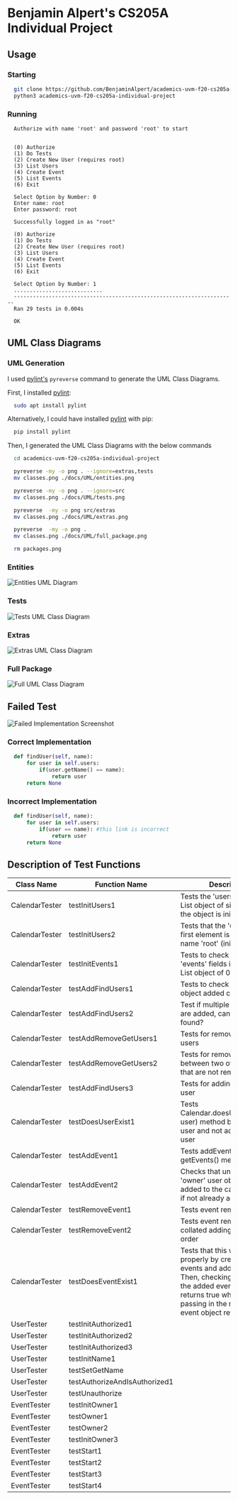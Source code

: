# Benjamin Alpert's CS205A Individual Project

## Usage

### Starting
```bash
  git clone https://github.com/BenjaminAlpert/academics-uvm-f20-cs205a-individual-project.git
  python3 academics-uvm-f20-cs205a-individual-project

```

### Running
```
  Authorize with name 'root' and password 'root' to start


  (0) Authorize
  (1) Do Tests
  (2) Create New User (requires root)
  (3) List Users
  (4) Create Event
  (5) List Events
  (6) Exit

  Select Option by Number: 0
  Enter name: root
  Enter password: root
```
```
  Successfully logged in as "root"

  (0) Authorize
  (1) Do Tests
  (2) Create New User (requires root)
  (3) List Users
  (4) Create Event
  (5) List Events
  (6) Exit

  Select Option by Number: 1
  ............................
  ----------------------------------------------------------------------
  Ran 29 tests in 0.004s

  OK
```


## UML Class Diagrams

### UML Generation
I used [pylint's](https://pypi.org/project/pylint/) `pyreverse` command to generate the UML Class Diagrams.

First, I installed [pylint](https://pypi.org/project/pylint/):
```bash
  sudo apt install pylint
```

Alternatively, I could have installed [pylint](https://pypi.org/project/pylint/) with pip:
```bash
  pip install pylint
```

Then, I generated the UML Class Diagrams with the below commands
```bash
  cd academics-uvm-f20-cs205a-individual-project

  pyreverse -my -o png . --ignore=extras,tests
  mv classes.png ./docs/UML/entities.png

  pyreverse -my -o png . --ignore=src
  mv classes.png ./docs/UML/tests.png

  pyreverse  -my -o png src/extras
  mv classes.png ./docs/UML/extras.png

  pyreverse  -my -o png .
  mv classes.png ./docs/UML/full_package.png

  rm packages.png
```

### Entities
![Entities UML Diagram](/docs/UML/entities.png)

### Tests
![Tests UML Class Diagram](/docs/UML/tests.png)

### Extras
![Extras UML Class Diagram](/docs/UML/extras.png)

### Full Package
![Full UML Class Diagram](/docs/UML/full_package.png)







## Failed Test

![Failed Implementation Screenshot](/docs/failed_test_screenshot.png)

### Correct Implementation
```python
  def findUser(self, name):
      for user in self.users:
          if(user.getName() == name):
              return user
      return None
```

### Incorrect Implementation
```python
  def findUser(self, name):
      for user in self.users:
          if(user == name): #this link is incorrect
              return user
      return None
```


## Description of Test Functions

Class Name | Function Name | Description
---------- | ------------- | -----------
CalendarTester | testInitUsers1 | Tests the 'users' field is a List object of size 1 when the object is initialized
CalendarTester | testInitUsers2 | Tests that the 'users' List's first element is a user with name 'root' (initially)
CalendarTester | testInitEvents1 | Tests to check that the 'events' fields is initially a List object of 0 elements
CalendarTester | testAddFindUsers1 | Tests to check that an uers object added can be found
CalendarTester | testAddFindUsers2 | Test if multiple users objects are added, can they all be found?
CalendarTester | testAddRemoveGetUsers1 | Tests for removing (multiple) users
CalendarTester | testAddRemoveGetUsers2 | Tests for removing a user in between two other users that are not removed
CalendarTester | testAddFindUsers3 | Tests for adding only one user
CalendarTester | testDoesUserExist1 | Tests Calendar.doesUserExist(self, user) method by adding a user and not adding another user
CalendarTester | testAddEvent1 | Tests addEvent(event) and getEvents() methods
CalendarTester | testAddEvent2 | Checks that unknown 'owner' user objects are added to the calendar object if not already added
CalendarTester | testRemoveEvent1 | Tests event removal
CalendarTester | testRemoveEvent2 | Tests event removal with non collated adding/removing order
CalendarTester | testDoesEventExist1 | Tests that this works properly by creating two events and adding one. Then, checking if passing in the added event object returns true while the passing in the nonadded event object returns false
UserTester | testInitAuthorized1 |
UserTester | testInitAuthorized2 |
UserTester | testInitAuthorized3 |
UserTester | testInitName1 |
UserTester | testSetGetName |
UserTester | testAuthorizeAndIsAuthorized1 |
UserTester | testUnauthorize |
EventTester | testInitOwner1 |
EventTester | testOwner1 |
EventTester | testOwner2 |
EventTester | testInitOwner3 |
EventTester | testStart1 |
EventTester | testStart2 |
EventTester | testStart3 |
EventTester | testStart4 |
